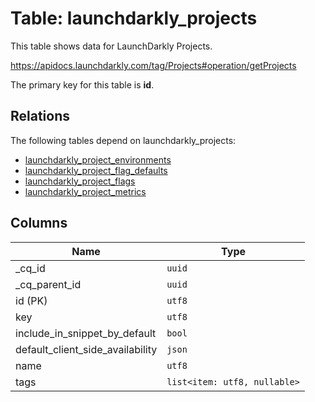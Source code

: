 # Table: launchdarkly_projects

This table shows data for LaunchDarkly Projects.

https://apidocs.launchdarkly.com/tag/Projects#operation/getProjects

The primary key for this table is **id**.

## Relations

The following tables depend on launchdarkly_projects:
  - [launchdarkly_project_environments](launchdarkly_project_environments)
  - [launchdarkly_project_flag_defaults](launchdarkly_project_flag_defaults)
  - [launchdarkly_project_flags](launchdarkly_project_flags)
  - [launchdarkly_project_metrics](launchdarkly_project_metrics)

## Columns

| Name          | Type          |
| ------------- | ------------- |
|_cq_id|`uuid`|
|_cq_parent_id|`uuid`|
|id (PK)|`utf8`|
|key|`utf8`|
|include_in_snippet_by_default|`bool`|
|default_client_side_availability|`json`|
|name|`utf8`|
|tags|`list<item: utf8, nullable>`|
